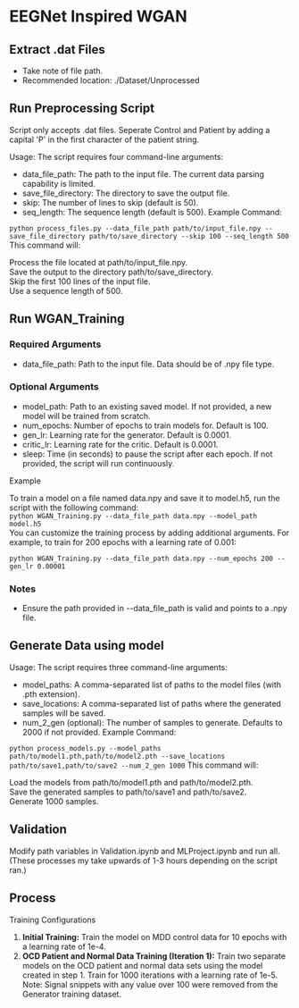 # EEGNet Inspired WGAN

## Extract .dat Files
* Take note of file path.
* Recommended location: ./Dataset/Unprocessed

## Run Preprocessing Script
Script only accepts .dat files. Seperate Control and Patient by adding a capital 'P' in the first character of the patient string.

Usage: The script requires four command-line arguments:

* data_file_path: The path to the input file. The current data parsing capability is limited.
* save_file_directory: The directory to save the output file.
* skip: The number of lines to skip (default is 50).
* seq_length: The sequence length (default is 500).
Example Command:


`python process_files.py --data_file_path path/to/input_file.npy --save_file_directory path/to/save_directory --skip 100 --seq_length 500`\
This command will:

Process the file located at path/to/input_file.npy. \
Save the output to the directory path/to/save_directory. \
Skip the first 100 lines of the input file. \
Use a sequence length of 500.

## Run WGAN_Training

### Required Arguments

* data_file_path: Path to the input file. Data should be of .npy file type.
### Optional Arguments

* model_path: Path to an existing saved model. If not provided, a new model will be trained from scratch.
* num_epochs: Number of epochs to train models for. Default is 100.
* gen_lr: Learning rate for the generator. Default is 0.0001.
* critic_lr: Learning rate for the critic. Default is 0.0001.
* sleep: Time (in seconds) to pause the script after each epoch. If not provided, the script will run continuously. 


Example 

To train a model on a file named data.npy and save it to model.h5, run the script with the following command:
\
`python WGAN_Training.py --data_file_path data.npy --model_path model.h5` \
You can customize the training process by adding additional arguments. For example, to train for 200 epochs with a learning rate of 0.001: 

`python WGAN_Training.py --data_file_path data.npy --num_epochs 200 --gen_lr 0.00001`
### Notes
* Ensure the path provided in --data_file_path is valid and points to a .npy file.
## Generate Data using model

Usage: The script requires three command-line arguments:

* model_paths: A comma-separated list of paths to the model files (with .pth extension).
* save_locations: A comma-separated list of paths where the generated samples will be saved.
* num_2_gen (optional): The number of samples to generate. Defaults to 2000 if not provided.
Example Command:

`python process_models.py --model_paths path/to/model1.pth,path/to/model2.pth --save_locations path/to/save1,path/to/save2 --num_2_gen 1000`
This command will:

Load the models from path/to/model1.pth and path/to/model2.pth. \
Save the generated samples to path/to/save1 and path/to/save2. \
Generate 1000 samples. 

## Validation
Modify path variables in Validation.ipynb and MLProject.ipynb and run all. (These processes my take upwards of 1-3 hours depending on the script ran.)

## Process
Training Configurations

1. **Initial Training:** Train the model on MDD control data for 10 epochs with a learning rate of 1e-4.
2. **OCD Patient and Normal Data Training (Iteration 1):** Train two separate models on the OCD patient and normal data sets using the model created in step 1. Train for 1000 iterations with a learning rate of 1e-5. Note: Signal snippets with any value over 100 were removed from the Generator training dataset.
